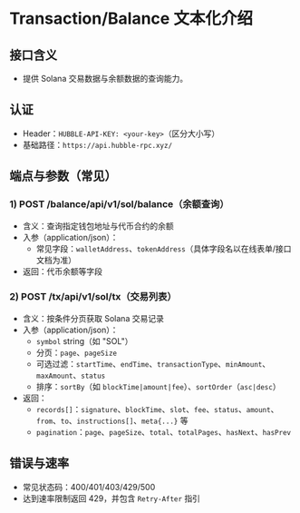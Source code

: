 # Transaction/Balance 文本化介绍

## 接口含义
- 提供 Solana 交易数据与余额数据的查询能力。

## 认证
- Header：`HUBBLE-API-KEY: <your-key>`（区分大小写）
- 基础路径：`https://api.hubble-rpc.xyz/`

## 端点与参数（常见）

### 1) POST /balance/api/v1/sol/balance（余额查询）
- 含义：查询指定钱包地址与代币合约的余额
- 入参（application/json）：
  - 常见字段：`walletAddress`、`tokenAddress`（具体字段名以在线表单/接口文档为准）
- 返回：代币余额等字段

### 2) POST /tx/api/v1/sol/tx（交易列表）
- 含义：按条件分页获取 Solana 交易记录
- 入参（application/json）：
  - `symbol` string（如 "SOL"）
  - 分页：`page`、`pageSize`
  - 可选过滤：`startTime`、`endTime`、`transactionType`、`minAmount`、`maxAmount`、`status`
  - 排序：`sortBy`（如 `blockTime|amount|fee`）、`sortOrder`（`asc|desc`）
- 返回：
  - `records[]`：`signature`、`blockTime`、`slot`、`fee`、`status`、`amount`、`from`、`to`、`instructions[]`、`meta{...}` 等
  - `pagination`：`page`、`pageSize`、`total`、`totalPages`、`hasNext`、`hasPrev`

## 错误与速率
- 常见状态码：400/401/403/429/500
- 达到速率限制返回 429，并包含 `Retry-After` 指引
